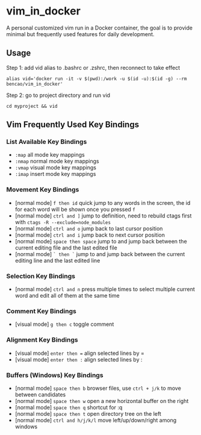 # vim_in_docker
A personal customized vim run in a Docker container, the goal is to provide minimal but frequently used features for daily development.

## Usage

Step 1: add vid alias to .bashrc or .zshrc, then reconnect to take effect
```
alias vid='docker run -it -v $(pwd):/work -u $(id -u):$(id -g) --rm bencao/vim_in_docker'
```

Step 2: go to project directory and run vid
```
cd myproject && vid
```

## Vim Frequently Used Key Bindings

### List Available Key Bindings

- ```:map``` all mode key mappings
- ```:nmap``` normal mode key mappings
- ```:vmap``` visual mode key mappings
- ```:imap``` insert mode key mappings

### Movement Key Bindings

- [normal mode] ```f then id``` quick jump to any words in the screen, the id for each word will be shown once you pressed ```f```
- [normal mode] ```ctrl and ]```  jump to definition, need to rebuild ctags first with ```ctags -R --exclude=node_modules```
- [normal mode] ```ctrl and o``` jump back to last cursor position
- [normal mode] ```ctrl and i``` jump back to next cursor position
- [normal mode] ```space then space``` jump to and jump back between the current editing file and the last edited file
- [normal mode] ``` ` then ` ``` jump to and jump back between the current editing line and the last edited line

### Selection Key Bindings

- [normal mode] ```ctrl and n``` press multiple times to select multiple current word and edit all of them at the same time

### Comment Key Bindings

- [visual mode] ```g then c``` toggle comment

### Alignment Key Bindings

- [visual mode] ```enter then =``` align selected lines by =
- [visual mode] ```enter then :``` align selected lines by :

### Buffers (Windows) Key Bindings

- [normal mode] ```space then b``` browser files, use ```ctrl + j/k``` to move between candidates
- [normal mode] ```space then w``` open a new horizontal buffer on the right
- [normal mode] ```space then q``` shortcut for :q
- [normal mode] ```space then t``` open directory tree on the left
- [normal mode] ```ctrl and h/j/k/l``` move left/up/down/right among windows

